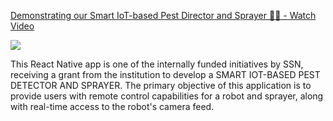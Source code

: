 <div>
    <a href="https://www.loom.com/share/72f1b29cf52e4f32aced693a544169d4">
      <p>Demonstrating our Smart IoT-based Pest Director and Sprayer 🤖🌿 - Watch Video</p>
    </a>
    <a href="https://www.loom.com/share/72f1b29cf52e4f32aced693a544169d4">
      <img style="max-width:300px;" src="https://cdn.loom.com/sessions/thumbnails/72f1b29cf52e4f32aced693a544169d4-with-play.gif">
    </a>
  </div>




This React Native app is one of the internally funded initiatives by SSN, receiving a grant from the institution to develop a SMART IOT-BASED PEST DETECTOR AND SPRAYER. The primary objective of this application is to provide users with remote control capabilities for a robot and sprayer, along with real-time access to the robot's camera feed.

